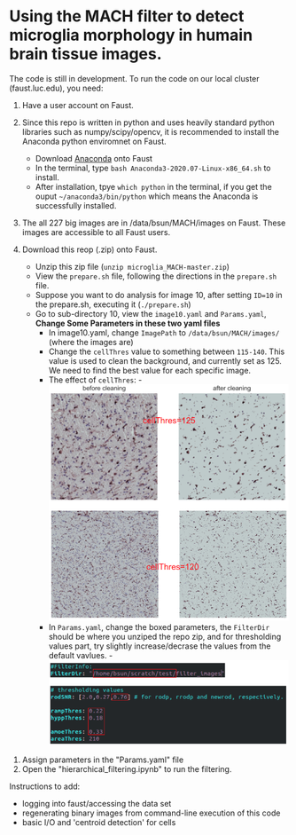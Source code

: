 # Using the MACH filter to detect microglia morphology in humain brain tissue images.
The code is still in development. To run the code on our local cluster (faust.luc.edu), you need: 
1. Have a user account on Faust. 
2. Since this repo is written in python and uses heavily standard python libraries such as numpy/scipy/opencv, it is recommended to install the Anaconda python enviromnet on Faust.
   - Download [Anaconda](https://www.anaconda.com/products/individual#linux) onto Faust
   - In the terminal, type `bash Anaconda3-2020.07-Linux-x86_64.sh` to install.
   - After installation, tpye `which python` in the terminal, if you get the ouput `~/anaconda3/bin/python` which means the Anaconda is successfully installed.

3. The all 227 big images are in /data/bsun/MACH/images on Faust. These images are accessible to all Faust users.
4. Download this reop (.zip) onto Faust.
   - Unzip this zip file (`unzip microglia_MACH-master.zip`)
   - View the `prepare.sh` file, following the directions in the `prepare.sh` file.
   - Suppose you want to do analysis for image 10, after setting `ID=10` in the prepare.sh, executing it (`./prepare.sh`)
   - Go to sub-directory 10, view the `image10.yaml` and `Params.yaml`, **Change Some Parameters in these two yaml files**
     - In image10.yaml, change `ImagePath` to `/data/bsun/MACH/images/` (where the images are)
     - Change the `cellThres` value to something between `115-140`. This value is used to clean the background, and currently set as 125. We need to find the best value for each specific image.
     - The effect of `cellThres`:
       -![clean background](./TestImages/cleanbg.png)
     - In `Params.yaml`, change the boxed parameters, the `FilterDir` should be where you unziped the repo zip, and for thresholding values part, try slightly increase/decrase the values from the default vavlues.
       -![paramters need to be changed](./TestImages/param.png)
     
   
1) Assign parameters in the "Params.yaml" file
2) Open the "hierarchical_filtering.ipynb" to run the filtering.


Instructions to add:
- logging into faust/accessing the data set
- regenerating binary images from command-line execution of this code
- basic I/O and 'centroid detection' for cells 
